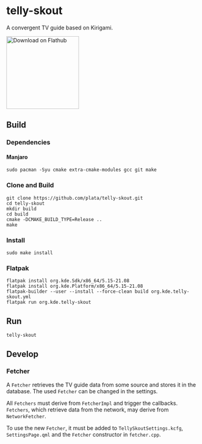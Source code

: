 # telly-skout
A convergent TV guide based on Kirigami.

<a href='https://flathub.org/apps/details/org.kde.telly-skout'><img width='190px' alt='Download on Flathub' src='https://flathub.org/assets/badges/flathub-badge-i-en.png'/></a>

## Build
### Dependencies
#### Manjaro
```
sudo pacman -Syu cmake extra-cmake-modules gcc git make
```

### Clone and Build
```
git clone https://github.com/plata/telly-skout.git
cd telly-skout
mkdir build
cd build
cmake -DCMAKE_BUILD_TYPE=Release ..
make
```

### Install
```
sudo make install
```

### Flatpak
```
flatpak install org.kde.Sdk/x86_64/5.15-21.08
flatpak install org.kde.Platform/x86_64/5.15-21.08
flatpak-builder --user --install --force-clean build org.kde.telly-skout.yml
flatpak run org.kde.telly-skout
```

## Run
```
telly-skout
```

## Develop
### Fetcher
A `Fetcher` retrieves the TV guide data from some source and stores it in the database. The used `Fetcher` can be changed in the settings.

All `Fetchers` must derive from `FetcherImpl` and trigger the callbacks. `Fetchers`, which retrieve data from the network, may derive from `NetworkFetcher`.

To use the new `Fetcher`, it must be added to `TellySkoutSettings.kcfg`, `SettingsPage.qml` and the `Fetcher` constructor in `fetcher.cpp`.
